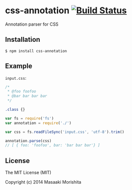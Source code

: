 # css-annotation [![Build Status](https://travis-ci.org/morishitter/css-annotation.svg)](https://travis-ci.org/morishitter/css-annotation)

Annotation parser for CSS

## Installation

```shell
$ npm install css-annotation
```

## Example

`input.css`:

```css
/*
 * @foo foofoo
 * @bar bar bar bar
 */

.class {}
```

```js
var fs = require('fs')
var annotation = require('./')

var css = fs.readFileSync('input.css', 'utf-8').trim()

annotation.parse(css)
// [ { foo: 'foofoo', bar: 'bar bar bar'} ]
```


## License

The MIT License (MIT)

Copyright (c) 2014 Masaaki Morishita
